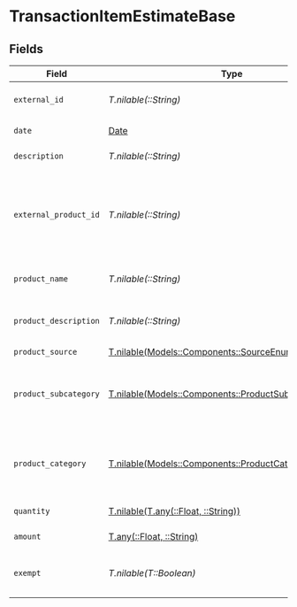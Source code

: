 # TransactionItemEstimateBase


## Fields

| Field                                                                                                                             | Type                                                                                                                              | Required                                                                                                                          | Description                                                                                                                       |
| --------------------------------------------------------------------------------------------------------------------------------- | --------------------------------------------------------------------------------------------------------------------------------- | --------------------------------------------------------------------------------------------------------------------------------- | --------------------------------------------------------------------------------------------------------------------------------- |
| `external_id`                                                                                                                     | *T.nilable(::String)*                                                                                                             | :heavy_minus_sign:                                                                                                                | A unique identifier for the transaction item.                                                                                     |
| `date`                                                                                                                            | [Date](https://ruby-doc.org/stdlib-2.6.1/libdoc/date/rdoc/Date.html)                                                              | :heavy_check_mark:                                                                                                                | The date of the transaction item.                                                                                                 |
| `description`                                                                                                                     | *T.nilable(::String)*                                                                                                             | :heavy_minus_sign:                                                                                                                | A description of the item.                                                                                                        |
| `external_product_id`                                                                                                             | *T.nilable(::String)*                                                                                                             | :heavy_minus_sign:                                                                                                                | External product identifier. If not found and product_subcategory<br/>        and product_category are not provided, an error occurs. |
| `product_name`                                                                                                                    | *T.nilable(::String)*                                                                                                             | :heavy_minus_sign:                                                                                                                | Name of the product. Used if creating a new product.                                                                              |
| `product_description`                                                                                                             | *T.nilable(::String)*                                                                                                             | :heavy_minus_sign:                                                                                                                | Description of the product. Used if creating a new product.                                                                       |
| `product_source`                                                                                                                  | [T.nilable(Models::Components::SourceEnum)](../../models/shared/sourceenum.md)                                                    | :heavy_minus_sign:                                                                                                                | N/A                                                                                                                               |
| `product_subcategory`                                                                                                             | [T.nilable(Models::Components::ProductSubCategoryEnum)](../../models/shared/productsubcategoryenum.md)                            | :heavy_minus_sign:                                                                                                                | Subcategory of the product. Required if product_category is used<br/>        in place of external_product_id.                     |
| `product_category`                                                                                                                | [T.nilable(Models::Components::ProductCategoryEnum)](../../models/shared/productcategoryenum.md)                                  | :heavy_minus_sign:                                                                                                                | Category of the product. Required if product_subcategory is used<br/>        in place of external_product_id.                     |
| `quantity`                                                                                                                        | [T.nilable(T.any(::Float, ::String))](../../models/shared/quantityoftheproduct.md)                                                | :heavy_minus_sign:                                                                                                                | Defaults to 1.0. The quantity of the item.                                                                                        |
| `amount`                                                                                                                          | [T.any(::Float, ::String)](../../models/shared/totalamountofthistransactionitemafterdiscounts.md)                                 | :heavy_check_mark:                                                                                                                | The total amount of the item.                                                                                                     |
| `exempt`                                                                                                                          | *T.nilable(T::Boolean)*                                                                                                           | :heavy_minus_sign:                                                                                                                | Defaults to false. Indicates whether the item is exempt from tax.                                                                 |